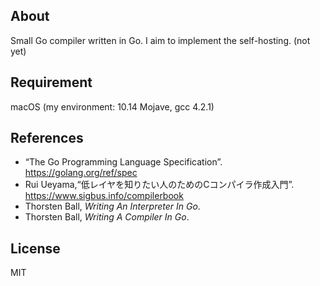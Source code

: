 ## About
Small Go compiler written in Go.
I aim to implement the self-hosting. (not yet)

## Requirement
macOS
(my environment: 10.14 Mojave, gcc 4.2.1)

## References
* “The Go Programming Language Specification”. <https://golang.org/ref/spec>
* Rui Ueyama,“低レイヤを知りたい人のためのCコンパイラ作成入門”. <https://www.sigbus.info/compilerbook>
* Thorsten Ball, *Writing An Interpreter In Go*.
* Thorsten Ball, *Writing A Compiler In Go*.

## License
MIT